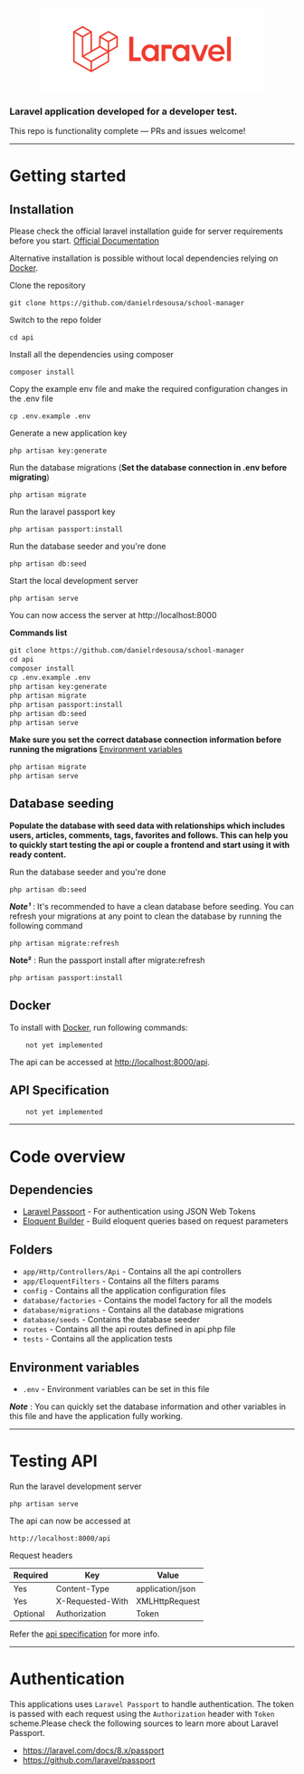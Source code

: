 <p align="center">
<img src="logo-laravel.svg" width="400">
</p>

### Laravel application developed for a developer test.

This repo is functionality complete — PRs and issues welcome!

----------

# Getting started

## Installation

Please check the official laravel installation guide for server requirements before you start. [Official Documentation](https://laravel.com/docs/8.x)

Alternative installation is possible without local dependencies relying on [Docker](#docker). 

Clone the repository

    git clone https://github.com/danielrdesousa/school-manager

Switch to the repo folder

    cd api

Install all the dependencies using composer

    composer install

Copy the example env file and make the required configuration changes in the .env file

    cp .env.example .env

Generate a new application key

    php artisan key:generate

Run the database migrations (**Set the database connection in .env before migrating**)

    php artisan migrate

Run the laravel passport key

    php artisan passport:install
    
Run the database seeder and you're done

    php artisan db:seed

Start the local development server

    php artisan serve

You can now access the server at http://localhost:8000

**Commands list**

    git clone https://github.com/danielrdesousa/school-manager
    cd api
    composer install
    cp .env.example .env
    php artisan key:generate
    php artisan migrate
    php artisan passport:install
    php artisan db:seed
    php artisan serve

**Make sure you set the correct database connection information before running the migrations** [Environment variables](#environment-variables)

    php artisan migrate
    php artisan serve

## Database seeding

**Populate the database with seed data with relationships which includes users, articles, comments, tags, favorites and follows. This can help you to quickly start testing the api or couple a frontend and start using it with ready content.**

Run the database seeder and you're done

    php artisan db:seed

***Note¹*** : It's recommended to have a clean database before seeding. You can refresh your migrations at any point to clean the database by running the following command

    php artisan migrate:refresh

**Note²** : Run the passport install after migrate:refresh

    php artisan passport:install

## Docker

To install with [Docker](https://www.docker.com), run following commands:

```
    not yet implemented
```

<!-- ```
git clone https://github.com/danielrdesousa/school-manager
cd api
cp .env.example.docker .env
docker run -v $(pwd):/api composer install
cd ./docker
docker-compose up -d
docker-compose exec php php artisan key:generate
docker-compose exec php php artisan migrate
docker-compose exec php php artisan passport:install
docker-compose exec php php artisan db:seed
docker-compose exec php php artisan serve --host=0.0.0.0
``` -->

The api can be accessed at [http://localhost:8000/api](http://localhost:8000/api).

## API Specification

```
    not yet implemented
```

<!-- This application adheres to the api specifications set by the [Thinkster](https://github.com/gothinkster) team. This helps mix and match any backend with any other frontend without conflicts.

> [Full API Spec](https://github.com/gothinkster/realworld/tree/master/api)

More information regarding the project can be found here https://github.com/gothinkster/realworld -->

----------

# Code overview

## Dependencies

- [Laravel Passport](https://laravel.com/docs/8.x/passport) - For authentication using JSON Web Tokens
- [Eloquent Builder](https://github.com/mohammad-fouladgar/eloquent-builder) - Build eloquent queries based on request parameters
## Folders

- `app/Http/Controllers/Api` - Contains all the api controllers
- `app/EloquentFilters` - Contains all the filters params
- `config` - Contains all the application configuration files
- `database/factories` - Contains the model factory for all the models
- `database/migrations` - Contains all the database migrations
- `database/seeds` - Contains the database seeder
- `routes` - Contains all the api routes defined in api.php file
- `tests` - Contains all the application tests

## Environment variables

- `.env` - Environment variables can be set in this file

***Note*** : You can quickly set the database information and other variables in this file and have the application fully working.

----------

# Testing API

Run the laravel development server

    php artisan serve

The api can now be accessed at

    http://localhost:8000/api

Request headers

| **Required** 	| **Key**              	| **Value**            	|
|----------	|------------------	|------------------	|
| Yes      	| Content-Type     	| application/json 	|
| Yes      	| X-Requested-With 	| XMLHttpRequest   	|
| Optional 	| Authorization    	| Token           	|

Refer the [api specification](#api-specification) for more info.

----------
 
# Authentication
 
This applications uses `Laravel Passport` to handle authentication. The token is passed with each request using the `Authorization` header with `Token` scheme.Please check the following sources to learn more about Laravel Passport.
 
- https://laravel.com/docs/8.x/passport
- https://github.com/laravel/passport

